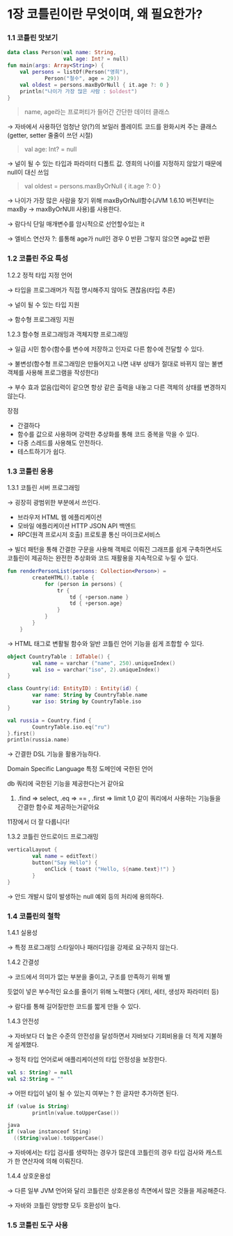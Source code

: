 # 1장 코틀린이란 무엇이며, 왜 필요한가?

### 1.1 코틀린 맛보기

```kotlin
data class Person(val name: String,
                  val age: Int? = null)
fun main(args: Array<String>) {
    val persons = listOf(Person("영희"),
            Person("철수", age = 29))
    val oldest = persons.maxByOrNull { it.age ?: 0 }
    println("나이가 가장 많은 사람 : $oldest")
}
```

> name, age라는 프로퍼티가 들어간 간단한 데이터 클래스
> 

→ 자바에서 사용하던 엄청난 양(?)의 보일러 플레이트 코드를 완화시켜 주는 클래스(getter, setter 줄줄이 쓰던 시절)

> val age: Int? = null
> 

→ 널이 될 수 있는 타입과 파라미터 디폴트 값. 영희의 나이를 지정하지 않았기 때문에 null이 대신 쓰임

> val oldest = persons.maxByOrNull { it.age ?: 0 }
> 

→ 나이가 가장 많은 사람을 찾기 위해 maxByOrNull함수(JVM 1.6.10 버전부터는 maxBy → maxByOrNUll 사용)를 사용한다.

→ 람다식 단일 매개변수를 암시적으로 선언할수있는 it

→ 엘비스 연산자 ?: 를통해 age가 null인 경우 0 반환 그렇지 않으면 age값 반환

### 1.2 코틀린 주요 특성

1.2.2 정적 타입 지정 언어

→ 타입을 프로그래머가 직접 명시해주지 않아도 괜찮음(타입 추론)

→ 널이 될 수 있는 타입 지원

→ 함수형 프로그래밍 지원

1.2.3 함수형 프로그래밍과 객체지향 프로그래밍

→ 일급 시민 함수(함수를 변수에 저장하고 인자로 다른 함수에 전달할 수 있다.

→ 불변성(함수형 프로그래밍은 만들어지고 나면 내부 상태가 절대로 바뀌지 않는 불변 객체를 사용해 프로그램을 작성한다)

→ 부수 효과 없음(입력이 같으면 항상 같은 출력을 내놓고 다른 객체의 상태를 변경하지 않는다.

장점 

- 간결하다
- 함수를 값으로 사용하며 강력한 추상화를 통해 코드 중복을 막을 수 있다.
- 다중 스레드를 사용해도 안전하다.
- 테스트하기가 쉽다.

### 1.3 코틀린 응용

1.3.1 코틀린 서버 프로그래밍

→ 굉장히 광범위한 부분에서 쓰인다.

- 브라우저 HTML 웹 에플리케이션
- 모바일 에플리케이션 HTTP JSON API 백엔드
- RPC(원격 프로시저 호출) 프로토콜 통신 마이크로서비스

→ 빌더 패턴을 통해 간결한 구문을 사용해 객체로 이뤄진 그래프를 쉽게 구축하면서도 코틀린이 제공하는 완전한 추상화와 코드 재활용을 지속적으로 누릴 수 있다.

```kotlin
fun renderPersonList(persons: Collection<Person>) =
		createHTML().table {
			for (person in persons) {
				tr {
					td { +person.name }
					td { +person.age}
				}
			}
		}
	}
```

→ HTML 태그로 변활될 함수와 일반 코틀린 언어 기능을 쉽게 조합할 수 있다.

```kotlin
object CountryTable : IdTable() {                   
		val name = varchar ("name", 250).uniqueIndex()
		val iso = varchar("iso", 2).uniqueIndex()
}

class Country(id: EntityID) : Entity(id) {
		var name: String by CountryTable.name
		var iso: String by CountryTable.iso
}

val russia = Country.find {
		CountryTable.iso.eq("ru")
}.first()
println(russia.name)
```

→ 간결한 DSL 기능을 활용가능하다.

Domain Specific Language 특정 도메인에 국한된 언어

db 쿼리에 국한된 기능을 제공한다는거 같아요

1. .find => select, .eq => == , .first => limit 1,0 같이
쿼리에서 사용하는 기능들을 간결한 함수로 제공하는거같아요

11장에서 더 잘 다룹니다!

1.3.2 코틀린 안드로이드 프로그래밍

```kotlin
verticalLayout {
		val name = editText()
		button("Say Hello") {
			onClick { toast ("Hello, ${name.text}!") }
		}
}
```

→ 안드 개발시 많이 발생하는 null 예외 등의 처리에 용의하다.

### 1.4 코틀린의 철학

1.4.1 실용성

→ 특정 프로그래밍 스타일이나 패러다임을 강제로 요구하지 않는다.

1.4.2 간결성

→ 코드에서 의미가 없는 부분을 줄이고, 구조를 만족하기 위해 별 

듯없이 넣은 부수적인 요소를 줄이기 위해 노력했다 (게터, 세터, 생성자 파라미터 등)

→ 람다를 통해 길어질만한 코드를 짧게 만들 수 있다.

1.4.3 안전성

→ 자바보다 더 높은 수준의 안전성을 달성하면서 자바보다 기회비용을 더 적게 지불하게 설계했다.

→ 정적 타입 언어로써 애플리케이션의 타입 안정성을 보장한다.

```kotlin
val s: String? = null
val s2:String = ""
```

→ 어떤 타입이 널이 될 수 있는지 여부는 ? 한 글자만 추가하면 된다.

```kotlin
if (value is String)
		println(value.toUpperCase())

java
if (value instanceof Sting)
  ((String)value).toUpperCase()
```

→ 자바에서는 타입 검사를 생략하는 경우가 많은데 코틀린의 경우 타입 검사와 캐스트가 한 연산자에 의해 이뤄진다.

1.4.4 상호운용성

→ 다른 일부 JVM 언어와 달리 코틀린은 상호운용성 측면에서 많은 것들을 제공해준다.

→ 자바와 코틀린 양방향 모두 호환성이 높다.

### 1.5 코틀린 도구 사용